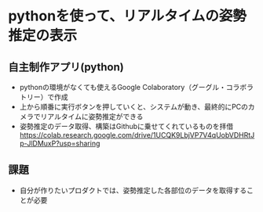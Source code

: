 # pythonを使って、リアルタイムの姿勢推定の表示

## 自主制作アプリ(python)
- pythonの環境がなくても使えるGoogle Colaboratory（グーグル・コラボラトリー）で作成
- 上から順番に実行ボタンを押していくと、システムが動き、最終的にPCのカメラでリアルタイムに姿勢推定ができる
- 姿勢推定のデータ取得、構築はGithubに乗せてくれているものを拝借
https://colab.research.google.com/drive/1UCQK9LbjVP7V4qUobVDHRtJp-JlDMuxP?usp=sharing

## 課題
- 自分が作りたいプロダクトでは、姿勢推定した各部位のデータを取得することが必要
